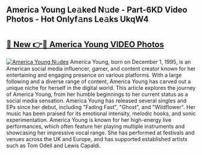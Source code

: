 ## America Young Le𝚊ked N𝚞de - Part-6KD Video Photos - Hot Onlyf𝚊ns Le𝚊ks UkqW4

# <h2><a href="http://ac38313.deff.icu/?id=America+Young">🔗 New 👉🔴 America Young VIDEO Photos</a></h2>

[![America Young N𝚞des](https://i.imgur.com/rIISA9y.gif)](http://ac38313.deff.icu/?id=America+Young)
America Young, born on December 1, 1995, is an American social media influencer, gamer, and content creator known for her entertaining and engaging presence on various platforms. With a large following and a diverse range of content, America Young has carved out a unique niche for herself in the digital world. This article explores the journey of America Young, from her humble beginnings to her current status as a social media sensation. America Young has released several singles and EPs since her debut, including "Fading Fast", "Ghost", and "Wildflower". Her music has been praised for its emotional intensity, melodic hooks, and sonic experimentation. America Young is known for her high-energy live performances, which often feature her playing multiple instruments and showcasing her impressive vocal range. She has performed at festivals and venues across the UK and Europe, and has supported established artists such as Tom Odell and Lewis Capaldi.
